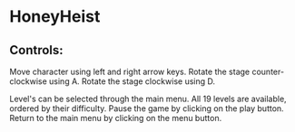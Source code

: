 # HoneyHeist
## Controls:
Move character using left and right arrow keys.
Rotate the stage counter-clockwise using A.
Rotate the stage clockwise using D.

Level's can be selected through the main menu. All 19 levels are available, ordered by their difficulty.
Pause the game by clicking on the play button.
Return to the main menu by clicking on the menu button.
